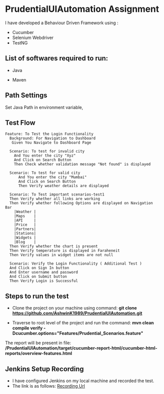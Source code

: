 # PrudentialUIAutomation Assignment

I have developed a Behaviour Driven Framework using :
* Cucumber
* Selenium Webdriver
* TestNG

## List of softwares required to run:

* Java

* Maven


## Path Settings

Set Java Path in environment variable,

## Test Flow

```gherkin
Feature: To Test the Login Functionality
  Background: For Navigation to Dashboard
   Given You Navigate to Dashboard Page

  Scenario: To test for invalid city
    And You enter the city "Xyz"
    And Click on Search Button
    Then Check whether validation message "Not found" is displayed

  Scenario: To test for valid city
      And You enter the city "Mumbai"
      And Click on Search Button
      Then Verify weather details are displayed

  Scenario: To Test important scenarios-test1
  Then Verify whether all links are working
  Then Verify whether following Options are displayed on Navigation Bar
    |Weather |
    |Maps    |
    |API     |
    |Price   |
    |Partners|
    |Stations|
    |Widgets |
    |Blog    |
  Then Verify whether the chart is present
  Then Verify temperature is displayed in Faraheneit
  Then Verify values in widget items are not null

  Scenario: Verify the Login Functionality ( Additional Test )
  And Click on Sign In button
  And Enter username and password
  And Click on Submit button
  Then Verify Login is Successful

```

## Steps to run the test

* Clone the project on your machine using command: **git clone https://github.com/AshwinK1989/PrudentialUIAutomation.git**

* Traverse to root level of the project and run the command: **mvn clean compile verify  -Dcucumber.options="Features/Prudential_Scenarios.feature"**

The report will be present in file: **/PrudentialUIAutomation/target/cucumber-report-html/cucumber-html-reports/overview-features.html**

## Jenkins Setup Recording
* I have configured Jenkins on my local machine and recorded the test. 
* The link is as follows: [Recording Url](https://drive.google.com/drive/folders/1SKqHXiW5vQ8eL3nESD0GRso6qeCGqMXA?usp=sharing)